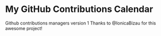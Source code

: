 My GitHub Contributions Calendar
================================

Github contributions managers version 1
Thanks to @IonicaBizau for this awesome project!
